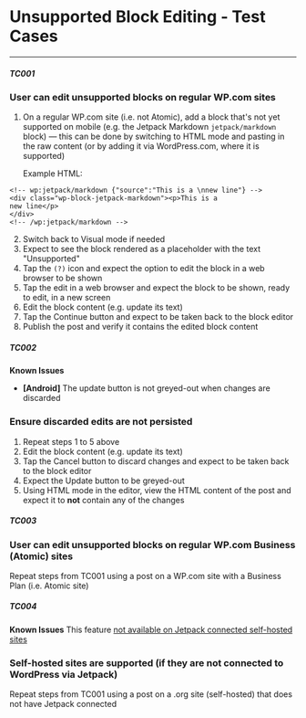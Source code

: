 # Unsupported Block Editing - Test Cases

--------------------------------------------------------------------------------

##### TC001

### User can edit unsupported blocks on regular WP.com sites

1. On a regular WP.com site (i.e. not Atomic), add a block that's not yet supported on mobile (e.g. the Jetpack Markdown `jetpack/markdown` block) — this can be done by switching to HTML mode and pasting in the raw content (or by adding it via WordPress.com, where it is supported)

    Example HTML:
```
<!-- wp:jetpack/markdown {"source":"This is a \nnew line"} -->
<div class="wp-block-jetpack-markdown"><p>This is a
new line</p>
</div>
<!-- /wp:jetpack/markdown -->
```
2. Switch back to Visual mode if needed
3. Expect to see the block rendered as a placeholder with the text "Unsupported"
4. Tap the `(?)` icon and expect the option to edit the block in a web browser to be shown
5. Tap the edit in a web browser and expect the block to be shown, ready to edit, in a new screen
6. Edit the block content (e.g. update its text)
7. Tap the Continue button and expect to be taken back to the block editor
8. Publish the post and verify it contains the edited block content


##### TC002

**Known Issues**
-  **[Android]** The update button is not greyed-out when changes are discarded

### Ensure discarded edits are not persisted

1. Repeat steps 1 to 5 above
2. Edit the block content (e.g. update its text)
3. Tap the Cancel button to discard changes and expect to be taken back to the block editor
4. Expect the Update button to be greyed-out
5. Using HTML mode in the editor, view the HTML content of the post and expect it to **not** contain any of the changes

##### TC003

### User can edit unsupported blocks on regular WP.com Business (Atomic) sites

Repeat steps from TC001 using a post on a WP.com site with a Business Plan (i.e. Atomic site)

##### TC004

**Known Issues**
This feature [not available on Jetpack connected self-hosted sites](https://github.com/wordpress-mobile/gutenberg-mobile/issues/2471)

### Self-hosted sites are supported (if they are not connected to WordPress via Jetpack)

Repeat steps from TC001 using a post on a .org site (self-hosted) that does not have Jetpack connected
